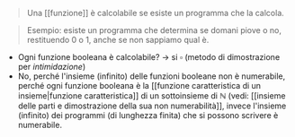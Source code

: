 > Una [[funzione]] è calcolabile se esiste un programma che la calcola.

> Esempio: esiste un programma che determina se domani piove o no, restituendo 0 o 1, anche se non sappiamo qual è.

- Ogni funzione booleana è calcolabile? -> si $\square$ (metodo di dimostrazione per *intimidazione*)
- No, perché l'insieme (infinito) delle funzioni booleane non è numerabile, perché ogni funzione booleana è la [[funzione caratteristica di un insieme|funzione caratteristica]] di un sottoinsieme di $\mathbb{N}$ (vedi: [[insieme delle parti e dimostrazione della sua non numerabilità]], invece l'insieme (infinito) dei programmi (di lunghezza finita) che si possono scrivere è numerabile.




